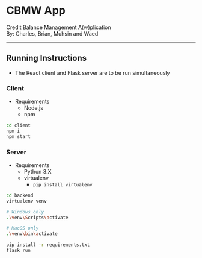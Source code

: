 # CBMW App
Credit Balance Management A(w)plication \
By: Charles, Brian, Muhsin and Waed

---

## Running Instructions
- The React client and Flask server are to be run simultaneously

### Client
- Requirements
    - Node.js
    - npm
```bash
cd client
npm i
npm start
```

### Server
- Requirements
    - Python 3.X
    - virtualenv
        - `pip install virtualenv`
```bash
cd backend
virtualenv venv 

# Windows only
.\venv\Scripts\activate 

# MacOS only
.\venv\bin\activate

pip install -r requirements.txt
flask run
```